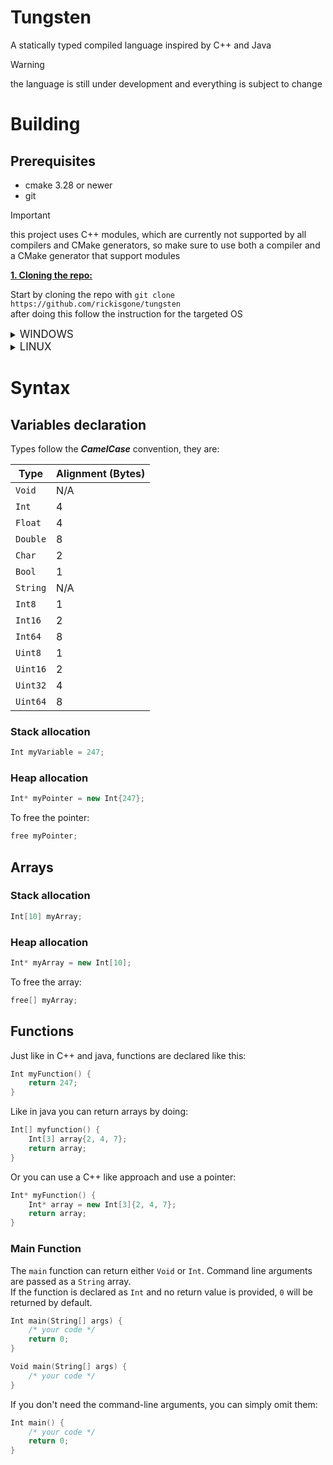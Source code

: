 # Tungsten

A statically typed compiled language inspired by C++ and Java
> [!WARNING]  
> the language is still under development and everything is subject to change

# Building

## Prerequisites

- cmake 3.28 or newer
- git

> [!IMPORTANT]  
> this project uses C++ modules, which are currently not supported by all compilers and CMake generators, so make sure
> to use both a compiler and a CMake generator that support modules

<ins> **1. Cloning the repo:** </ins>

Start by cloning the repo with `git clone https://github.com/rickisgone/tungsten`  
after doing this follow the instruction for the targeted OS

<details><summary><big>WINDOWS</big></summary><p>

  <ins> **2. Compiling the project:** </ins>  

  ```bash
  mkdir build
  cmake -S . -B build
  cmake --build build --config Release
  ```

</details>

<details><summary><big>LINUX</big></summary><p>  

   <ins> **2. Compiling the project:** </ins>

*the default compiler and CMake generator on linux (gcc and Make) don't support modules, so I'll be using Clang and
Ninja in the example below*

  ```bash
  mkdir build
  cmake -S . -B build -GNinja -DCMAKE_CXX_COMPILER=clang++
  cmake --build build --config Release
  ```

</details><p>  

# Syntax

## Variables declaration

Types follow the ***CamelCase*** convention, they are:

| Type     | Alignment (Bytes) |
|----------|-------------------|
| `Void`   | N/A               |
| `Int`    | 4                 |
| `Float`  | 4                 |
| `Double` | 8                 |
| `Char`   | 2                 |
| `Bool`   | 1                 |
| `String` | N/A               |
| `Int8`   | 1                 |
| `Int16`  | 2                 |
| `Int64`  | 8                 |
| `Uint8`  | 1                 |
| `Uint16` | 2                 |
| `Uint32` | 4                 |
| `Uint64` | 8                 |

### Stack allocation

```c++
Int myVariable = 247;
```

### Heap allocation

```c++
Int* myPointer = new Int{247}; 
```

To free the pointer:

```c++
free myPointer;
```

## Arrays

### Stack allocation

```c++
Int[10] myArray;
```

### Heap allocation

```c++
Int* myArray = new Int[10];
```

To free the array:

```c++
free[] myArray;
```

## Functions

Just like in C++ and java, functions are declared like this:

```c++
Int myFunction() {
    return 247;
}
```

Like in java you can return arrays by doing:

```c++
Int[] myfunction() {
    Int[3] array{2, 4, 7};
    return array;
}
```

Or you can use a C++ like approach and use a pointer:

```c++
Int* myFunction() {
    Int* array = new Int[3]{2, 4, 7};
    return array;
}
```

### Main Function

The `main` function can return either `Void` or `Int`. Command line arguments are passed as a `String` array.  
If the function is declared as `Int` and no return value is provided, `0` will be returned by default.

```c++
Int main(String[] args) {
    /* your code */
    return 0;
}

Void main(String[] args) {
    /* your code */
}
```

If you don't need the command-line arguments, you can simply omit them:

```c++
Int main() {
    /* your code */
    return 0;
}
```
